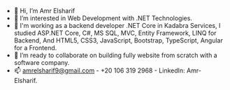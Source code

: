 - 👋 Hi, I’m Amr Elsharif
- 👀 I’m interested in Web Development with .NET Technologies.
- 🌱 I'm working as a backend developer .NET Core in Kadabra Services,
     I studied ASP.NET Core, C#, MS SQL, MVC, Entity Framework, LINQ for Backend,
                        And HTML5, CSS3, JavaScript, Bootstrap, TypeScript, Angular for a Frontend.
- 💞️ I’m ready to collaborate on building fully website from scratch with a software company.
- 📫 amrelsharif9@gmail.com - +20 106 319 2968 - LinkedIn: Amr-Elsharif.

<!---
Amr-AbdelBasit/Amr-AbdelBasit is a ✨ special ✨ repository because its `README.md` (this file) appears on your GitHub profile.
You can click the Preview link to take a look at your changes.
--->
